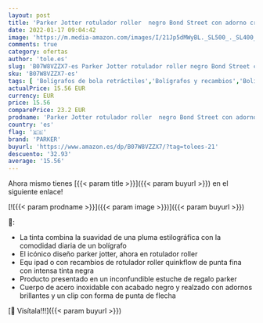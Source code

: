 ```yaml
---
layout: post
title: 'Parker Jotter rotulador roller  negro Bond Street con adorno cromado  punta fina con tinta negra  estuche de regalo'
date: 2022-01-17 09:04:42
image: 'https://m.media-amazon.com/images/I/21Jp5dMWyBL._SL500_._SL400_.jpg'
comments: true
category: ofertas
author: 'tole.es'
slug: 'B07W8VZZX7-es Parker Jotter rotulador roller negro Bond Street con...'
sku: 'B07W8VZZX7-es'
tags: [ 'Bolígrafos de bola retráctiles','Bolígrafos y recambios','Bolígrafos, lápices y útiles de escritura','Oficina y papelería','parker','rotulador', ]
actualPrice: 15.56 EUR
currency: EUR
price: 15.56
comparePrice: 23.2 EUR
prodname: 'Parker Jotter rotulador roller  negro Bond Street con adorno cromado  punta fina con tinta negra  estuche de regalo'
country: 'es'
flag: '🇪🇸'
brand: 'PARKER'
buyurl: 'https://www.amazon.es/dp/B07W8VZZX7/?tag=tolees-21'
descuento: '32.93'
average: '15.56'
---
```


Ahora mismo tienes [{{< param title >}}]({{< param buyurl >}}) en el siguiente enlace!

[![{{< param prodname >}}]({{< param image >}})]({{< param buyurl >}})

🔎:

- La tinta combina la suavidad de una pluma estilográfica con la comodidad diaria de un bolígrafo
- El icónico diseño parker jotter, ahora en rotulador roller
- Equ ipad o con recambios de rotulador roller quinkflow de punta fina con intensa tinta negra
- Producto presentado en un inconfundible estuche de regalo parker
- Cuerpo de acero inoxidable con acabado negro y realzado con adornos brillantes y un clip con forma de punta de flecha

[🛒 Visítala!!!]({{< param buyurl >}})
